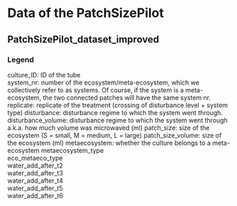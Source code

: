 # Data of the PatchSizePilot

## PatchSizePilot_dataset_improved

### Legend

culture_ID: ID of the tube	
system_nr: number of the ecosystem/meta-ecosystem, which we collectively refer to as systems. Of course, if the system is a meta-ecosystem, the two connected patches will have the same system nr.  
replicate: replicate of the treatment (crossing of disturbance level + system type)
disturbance: disturbance regime to which the system went through.
disturbance_volume: disturbance regime to which the system went through a.k.a. how much volume was microwaved (ml)
patch_size: size of the ecosystem (S = small, M = medium, L = large)
patch_size_volume: size of the ecosystem (ml)
metaecosystem: whether the culture belongs to a meta-ecosystem
metaecosystem_type	 
eco_metaeco_type	 
water_add_after_t2	 
water_add_after_t3	 
water_add_after_t4	 
water_add_after_t5	 
water_add_after_t6